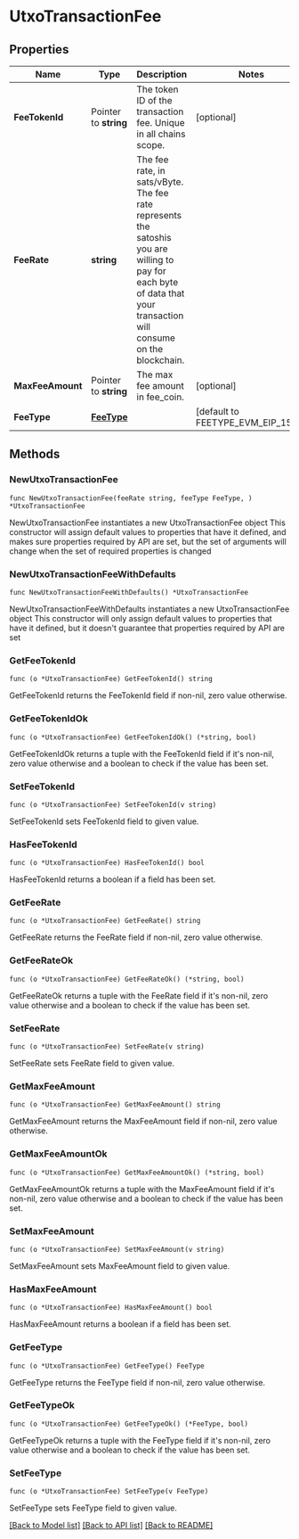 # UtxoTransactionFee

## Properties

Name | Type | Description | Notes
------------ | ------------- | ------------- | -------------
**FeeTokenId** | Pointer to **string** | The token ID of the transaction fee. Unique in all chains scope. | [optional] 
**FeeRate** | **string** | The fee rate, in sats/vByte. The fee rate represents the satoshis you are willing to pay for each byte of data that your transaction will consume on the blockchain. | 
**MaxFeeAmount** | Pointer to **string** | The max fee amount in fee_coin. | [optional] 
**FeeType** | [**FeeType**](FeeType.md) |  | [default to FEETYPE_EVM_EIP_1559]

## Methods

### NewUtxoTransactionFee

`func NewUtxoTransactionFee(feeRate string, feeType FeeType, ) *UtxoTransactionFee`

NewUtxoTransactionFee instantiates a new UtxoTransactionFee object
This constructor will assign default values to properties that have it defined,
and makes sure properties required by API are set, but the set of arguments
will change when the set of required properties is changed

### NewUtxoTransactionFeeWithDefaults

`func NewUtxoTransactionFeeWithDefaults() *UtxoTransactionFee`

NewUtxoTransactionFeeWithDefaults instantiates a new UtxoTransactionFee object
This constructor will only assign default values to properties that have it defined,
but it doesn't guarantee that properties required by API are set

### GetFeeTokenId

`func (o *UtxoTransactionFee) GetFeeTokenId() string`

GetFeeTokenId returns the FeeTokenId field if non-nil, zero value otherwise.

### GetFeeTokenIdOk

`func (o *UtxoTransactionFee) GetFeeTokenIdOk() (*string, bool)`

GetFeeTokenIdOk returns a tuple with the FeeTokenId field if it's non-nil, zero value otherwise
and a boolean to check if the value has been set.

### SetFeeTokenId

`func (o *UtxoTransactionFee) SetFeeTokenId(v string)`

SetFeeTokenId sets FeeTokenId field to given value.

### HasFeeTokenId

`func (o *UtxoTransactionFee) HasFeeTokenId() bool`

HasFeeTokenId returns a boolean if a field has been set.

### GetFeeRate

`func (o *UtxoTransactionFee) GetFeeRate() string`

GetFeeRate returns the FeeRate field if non-nil, zero value otherwise.

### GetFeeRateOk

`func (o *UtxoTransactionFee) GetFeeRateOk() (*string, bool)`

GetFeeRateOk returns a tuple with the FeeRate field if it's non-nil, zero value otherwise
and a boolean to check if the value has been set.

### SetFeeRate

`func (o *UtxoTransactionFee) SetFeeRate(v string)`

SetFeeRate sets FeeRate field to given value.


### GetMaxFeeAmount

`func (o *UtxoTransactionFee) GetMaxFeeAmount() string`

GetMaxFeeAmount returns the MaxFeeAmount field if non-nil, zero value otherwise.

### GetMaxFeeAmountOk

`func (o *UtxoTransactionFee) GetMaxFeeAmountOk() (*string, bool)`

GetMaxFeeAmountOk returns a tuple with the MaxFeeAmount field if it's non-nil, zero value otherwise
and a boolean to check if the value has been set.

### SetMaxFeeAmount

`func (o *UtxoTransactionFee) SetMaxFeeAmount(v string)`

SetMaxFeeAmount sets MaxFeeAmount field to given value.

### HasMaxFeeAmount

`func (o *UtxoTransactionFee) HasMaxFeeAmount() bool`

HasMaxFeeAmount returns a boolean if a field has been set.

### GetFeeType

`func (o *UtxoTransactionFee) GetFeeType() FeeType`

GetFeeType returns the FeeType field if non-nil, zero value otherwise.

### GetFeeTypeOk

`func (o *UtxoTransactionFee) GetFeeTypeOk() (*FeeType, bool)`

GetFeeTypeOk returns a tuple with the FeeType field if it's non-nil, zero value otherwise
and a boolean to check if the value has been set.

### SetFeeType

`func (o *UtxoTransactionFee) SetFeeType(v FeeType)`

SetFeeType sets FeeType field to given value.



[[Back to Model list]](../README.md#documentation-for-models) [[Back to API list]](../README.md#documentation-for-api-endpoints) [[Back to README]](../README.md)


